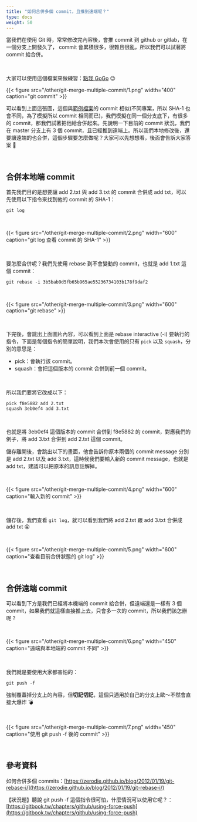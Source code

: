 ```yaml
---
title: "如何合併多個 commit，且推到遠端呢？"
type: docs
weight: 50
---
```


當我們在使用 Git 時，常常修改完內容後，會推 commit 到 github or gitlab，在一個分支上開發久了， commit 會累積很多，很雜且很亂，所以我們可以試著將 commit 給合併。

<br>

大家可以使用這個檔案來做練習：[點我 GoGo](https://github.com/880831ian/git-merge-multiple-commit) 😉

{{< figure src="/other/git-merge-multiple-commit/1.png" width="400" caption="git commit" >}}

可以看到上面這張圖，這個與[範例檔案](https://github.com/880831ian/git-merge-multiple-commit)的 commit 相似(不同專案，所以 SHA-1 也會不同，為了模擬所以 commit 相同而已)，我們模擬在同一個分支底下，有很多的 commit，那我們試著把他給合併起來。先說明一下目前的 commit 狀況，我們在 master 分支上有 3 個 commit，且已經推到遠端上。所以我們本地修改後，還要讓遠端的也合併，這個步驟要怎麼做呢？大家可以先想想看，後面會告訴大家答案 🥰

<br>

## 合併本地端 commit

首先我們目的是想要讓 add 2.txt 與 add 3.txt 的 commit 合併成 add txt，可以先使用以下指令來找到他的 commit 的 SHA-1：

```shell
git log
```

<br>

{{< figure src="/other/git-merge-multiple-commit/2.png" width="600" caption="git log 查看 commit 的 SHA-1" >}}

<br>

要怎麼合併呢？我們先使用 rebase 到不會變動的 commit，也就是 add 1.txt 這個 commit：

```shell
git rebase -i 3b5bab9d5fb65b965ae55236734103b178f9daf2
```

<br>

{{< figure src="/other/git-merge-multiple-commit/3.png" width="600" caption="git rebase" >}}

<br>

下完後，會跳出上面圖片內容，可以看到上面是 rebase interactive (-i) 要執行的指令，下面是每個指令的簡單說明，我們本次會使用的只有 `pick` 以及 `squash`，分別的意思是：

- pick：會執行該 commit。
- squash：會把這個版本的 commit 合併到前一個 commit。

<br>

所以我們要將它改成以下：

```shell
pick f8e5882 add 2.txt
squash 3eb0ef4 add 3.txt
```

<br>

也就是將 3eb0ef4 這個版本的 commit 合併到 f8e5882 的 commit，對應我們的例子，將 add 3.txt 合併到 add 2.txt 這個 commit。

儲存離開後，會跳出以下的畫面，他會告訴你原本兩個的 commit message 分別是 add 2.txt 以及 add 3.txt，這時候我們要輸入新的 commit message，也就是 add txt，建議可以把原本的訊息註解掉。

<br>

{{< figure src="/other/git-merge-multiple-commit/4.png" width="600" caption="輸入新的 commit" >}}

<br>

儲存後，我們查看 `git log`，就可以看到我們將 add 2.txt 跟 add 3.txt 合併成 add txt 😝

<br>

{{< figure src="/other/git-merge-multiple-commit/5.png" width="600" caption="查看目前合併狀態的 git log" >}}

<br>

## 合併遠端 commit

可以看到下方是我們已經將本機端的 commit 給合併，但遠端還是一樣有 3 個 commit，如果我們就這樣直接推上去，只會多一次的 commit，所以我們該怎辦呢 ?

<br>

{{< figure src="/other/git-merge-multiple-commit/6.png" width="450" caption="遠端與本地端的 commit 不同" >}}

<br>

我們就是要使用大家都害怕的：

```shell
git push -f
```

強制覆蓋掉分支上的內容，但**切記切記**，這個只適用於自己的分支上歐～不然會直接大爆炸 💣

<br>

{{< figure src="/other/git-merge-multiple-commit/7.png" width="450" caption="使用 git push -f 後的 commit" >}}

<br>

## 參考資料

如何合併多個 commits：[https://zerodie.github.io/blog/2012/01/19/git-rebase-i/](https://zerodie.github.io/blog/2012/01/19/git-rebase-i/)

【狀況題】聽說 git push -f 這個指令很可怕，什麼情況可以使用它呢？：[https://gitbook.tw/chapters/github/using-force-push](https://gitbook.tw/chapters/github/using-force-push)
